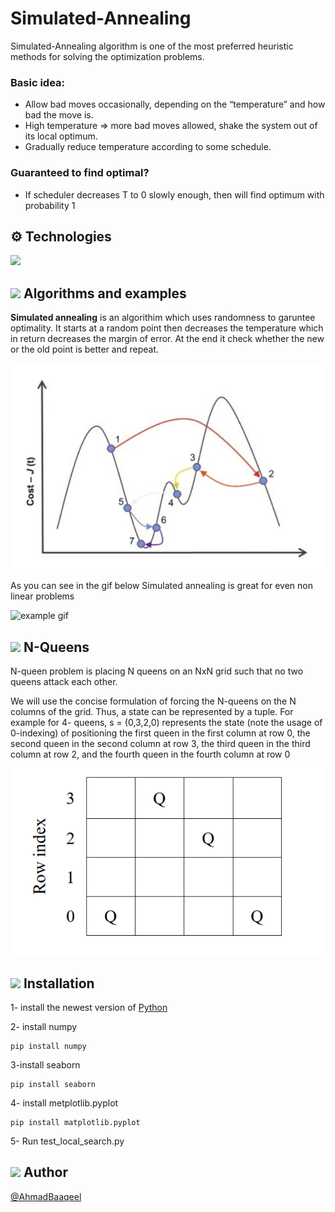 # Simulated-Annealing

Simulated-Annealing algorithm is one of the most preferred heuristic methods for solving the optimization problems.

### Basic idea:

- Allow bad moves occasionally, depending on the “temperature” and how bad the move is.
- High temperature => more bad moves allowed, shake the system out of its local optimum.
- Gradually reduce temperature according to some schedule.

### Guaranteed to find optimal?

- If scheduler decreases T to 0 slowly enough, then will find optimum with probability 1

## ⚙️ Technologies

<img src="https://img.icons8.com/color/256/python.png" width=70px/>

<br>

## <img src="https://cdn-icons-png.flaticon.com/512/2103/2103633.png" width=35xp /> Algorithms and examples

<b>Simulated annealing</b> is an algorithim which uses randomness to garuntee optimality. It starts at a random point then decreases the temperature which in return decreases the margin of error. At the end it check whether the new or the old point is better and repeat.
<br>

<img src="extra-doc/SA-Example.PNG" alt="example.png" width=500px/>
<br>

As you can see in the gif below Simulated annealing is great for even non linear problems

<img src="https://upload.wikimedia.org/wikipedia/commons/1/10/Travelling_salesman_problem_solved_with_simulated_annealing.gif" alt="example gif"/>

<br>

## <img src="https://cdn-icons-png.flaticon.com/512/707/707163.png" width=20px/> N-Queens

N-queen problem is placing N queens on an NxN grid such that no two queens attack each other.

We will use the concise
formulation of forcing the N-queens on the N columns of the grid. Thus, a state can be represented by a tuple. For example for 4-
queens, s = (0,3,2,0) represents the state (note the usage of 0-indexing) of positioning the first queen in the first column at row 0,
the second queen in the second column at row 3, the third queen in the third column at row 2, and the fourth queen in the fourth
column at row 0

<img src="extra-doc/N-Queens.PNG" alt="crown pic"/>

## <img src="https://cdn-icons-png.flaticon.com/128/9184/9184187.png" width=17px /> Installation

1- install the newest version of <a href="https://www.python.org/">Python</a>

2- install numpy

```
pip install numpy
```

3-install seaborn

```
pip install seaborn
```

4- install metplotlib.pyplot

```
pip install matplotlib.pyplot
```

5- Run test_local_search.py

## <img src="https://cdn-icons-png.flaticon.com/128/2570/2570287.png" width=20px/> Author

[@AhmadBaaqeel](https://github.com/Ahmedbaaqeel)
